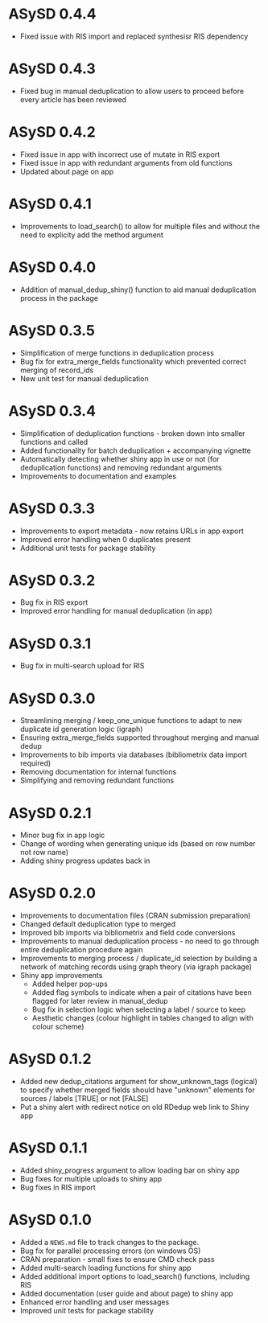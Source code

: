 # ASySD 0.4.4

* Fixed issue with RIS import and replaced synthesisr RIS dependency

# ASySD 0.4.3

* Fixed bug in manual deduplication to allow users to proceed before every article has been reviewed

# ASySD 0.4.2

* Fixed issue in app with incorrect use of mutate in RIS export
* Fixed issue in app with redundant arguments from old functions
* Updated about page on app 

# ASySD 0.4.1

* Improvements to load_search() to allow for multiple files and without the need to explicity add the method argument

# ASySD 0.4.0

* Addition of manual_dedup_shiny() function to aid manual deduplication process in the package

# ASySD 0.3.5

* Simplification of merge functions in deduplication process
* Bug fix for extra_merge_fields functionality which prevented correct merging of record_ids
* New unit test for manual deduplication

# ASySD 0.3.4

* Simplification of deduplication functions - broken down into smaller functions and called
* Added functionality for batch deduplication + accompanying vignette
* Automatically detecting whether shiny app in use or not (for deduplication functions) and removing redundant arguments
* Improvements to documentation and examples

# ASySD 0.3.3

* Improvements to export metadata - now retains URLs in app export
* Improved error handling when 0 duplicates present
* Additional unit tests for package stability

# ASySD 0.3.2

* Bug fix in RIS export 
* Improved error handling for manual deduplication (in app)

# ASySD 0.3.1

* Bug fix in multi-search upload for RIS

# ASySD 0.3.0

* Streamlining merging / keep_one_unique functions to adapt to new duplicate id generation logic (igraph)
* Ensuring extra_merge_fields supported throughout merging and manual dedup
* Improvements to bib imports via databases (bibliometrix data import required)
* Removing documentation for internal functions
* Simplifying and removing redundant functions

# ASySD 0.2.1

* Minor bug fix in app logic
* Change of wording when generating unique ids (based on row number not row name) 
* Adding shiny progress updates back in 

# ASySD 0.2.0
* Improvements to documentation files (CRAN submission preparation)
* Changed default deduplication type to merged
* Improved bib imports via bibliometrix and field code conversions
* Improvements to manual deduplication process - no need to go through entire deduplication procedure again 
* Improvements to merging process / duplicate_id selection by building a network of matching records using graph theory (via igraph package)
* Shiny app improvements
  - Added helper pop-ups
  - Added flag symbols to indicate when a pair of citations have been flagged for later review in manual_dedup
  - Bug fix in selection logic when selecting a label / source to keep 
  - Aesthetic changes (colour highlight in tables changed to align with colour scheme)

# ASySD 0.1.2
* Added new dedup_citations argument for show_unknown_tags (logical) to specify whether merged fields should have
"unknown" elements for sources / labels [TRUE] or not [FALSE]
* Put a shiny alert with redirect notice on old RDedup web link to Shiny app

# ASySD 0.1.1
* Added shiny_progress argument to allow loading bar on shiny app
* Bug fixes for multiple uploads to shiny app
* Bug fixes in RIS import

# ASySD 0.1.0

* Added a `NEWS.md` file to track changes to the package.
* Bug fix for parallel processing errors (on windows OS)
* CRAN preparation - small fixes to ensure CMD check pass
* Added multi-search loading functions for shiny app
* Added additional import options to load_search() functions, including RIS
* Added documentation (user guide and about page) to shiny app
* Enhanced error handling and user messages
* Improved unit tests for package stability
